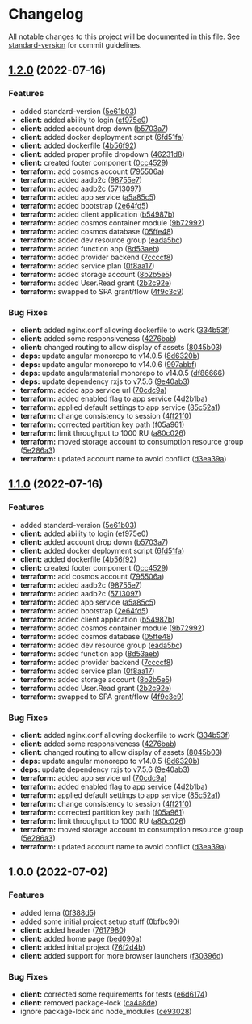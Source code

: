 # Changelog

All notable changes to this project will be documented in this file. See [standard-version](https://github.com/conventional-changelog/standard-version) for commit guidelines.

## [1.2.0](https://github.com/kashw2/QuickStack/compare/v1.0.0...v1.2.0) (2022-07-16)


### Features

* added standard-version ([5e61b03](https://github.com/kashw2/QuickStack/commit/5e61b03ebe03cf8979002ca470bc3dca87ff5a2a))
* **client:** added ability to login ([ef975e0](https://github.com/kashw2/QuickStack/commit/ef975e0fb715bc38013d8431ac8cd175a16cb25f))
* **client:** added account drop down ([b5703a7](https://github.com/kashw2/QuickStack/commit/b5703a73fb375ab97f014002060d75aaf726ea0c))
* **client:** added docker deployment script ([6fd51fa](https://github.com/kashw2/QuickStack/commit/6fd51fa4f3d5e396ac43f57cacf82e4b59cb5aa9))
* **client:** added dockerfile ([4b56f92](https://github.com/kashw2/QuickStack/commit/4b56f92fd071a813c27187ce0be7aa1eb318ef63))
* **client:** added proper profile dropdown ([46231d8](https://github.com/kashw2/QuickStack/commit/46231d8a0ee4ed70b2db30b9f5ca52b855297d57))
* **client:** created footer component ([0cc4529](https://github.com/kashw2/QuickStack/commit/0cc4529e98bb36d23d35eaa40d5428d72f734e57))
* **terraform:** add cosmos account ([795506a](https://github.com/kashw2/QuickStack/commit/795506a77ec61218d7f5ab6d2a83a0db1d158041))
* **terraform:** added aadb2c ([98755e7](https://github.com/kashw2/QuickStack/commit/98755e776224f9126e8f996af51a1ba644cc0da4))
* **terraform:** added aadb2c ([5713097](https://github.com/kashw2/QuickStack/commit/5713097753536cacda5a93d1d4dfed3be89349ff))
* **terraform:** added app service ([a5a85c5](https://github.com/kashw2/QuickStack/commit/a5a85c51ab7e317963d38e1542139b1d6481ade3))
* **terraform:** added bootstrap ([2e64fd5](https://github.com/kashw2/QuickStack/commit/2e64fd5aae990293cc7f64fc214b396dec0d911a))
* **terraform:** added client application ([b54987b](https://github.com/kashw2/QuickStack/commit/b54987b102436997c0eaf847af89209d6606f4e7))
* **terraform:** added cosmos container module ([9b72992](https://github.com/kashw2/QuickStack/commit/9b72992d24f3f8474366ccf14963e73a7eac221a))
* **terraform:** added cosmos database ([05ffe48](https://github.com/kashw2/QuickStack/commit/05ffe48d96521b901db76a08875e5236e8ffc23a))
* **terraform:** added dev resource group ([eada5bc](https://github.com/kashw2/QuickStack/commit/eada5bcdaa4fedda1c5adae0d8a577563b102666))
* **terraform:** added function app ([8d53aeb](https://github.com/kashw2/QuickStack/commit/8d53aeb9c852de795ed0b074e522e24c75a3f0d0))
* **terraform:** added provider backend ([7ccccf8](https://github.com/kashw2/QuickStack/commit/7ccccf8faf43c6c1e34e59e5225a9f8f0509eb20))
* **terraform:** added service plan ([0f8aa17](https://github.com/kashw2/QuickStack/commit/0f8aa176c5a955190f916f4ba1af9a92129f793d))
* **terraform:** added storage account ([8b2b5e5](https://github.com/kashw2/QuickStack/commit/8b2b5e56e43eb1d16e33f2b787b71ecb3df0e6d5))
* **terraform:** added User.Read grant ([2b2c92e](https://github.com/kashw2/QuickStack/commit/2b2c92eab487f75547e8a1b51d8266e31c94a1a1))
* **terraform:** swapped to SPA grant/flow ([4f9c3c9](https://github.com/kashw2/QuickStack/commit/4f9c3c9538fd9558ef96a0e6bad52880c8629e8e))


### Bug Fixes

* **client:** added nginx.conf allowing dockerfile to work ([334b53f](https://github.com/kashw2/QuickStack/commit/334b53fd303ecd0ecbbe1c8c9b2cc0e7863aee00))
* **client:** added some responsiveness ([4276bab](https://github.com/kashw2/QuickStack/commit/4276babcc03b03c8eeedd005b22ebef51e56d678))
* **client:** changed routing to allow display of assets ([8045b03](https://github.com/kashw2/QuickStack/commit/8045b0331a177d0b98d03fd644a4e5ed501e8817))
* **deps:** update angular monorepo to v14.0.5 ([8d6320b](https://github.com/kashw2/QuickStack/commit/8d6320bfd396deafa204a8c1919b456a381dd865))
* **deps:** update angular monorepo to v14.0.6 ([997abbf](https://github.com/kashw2/QuickStack/commit/997abbfba3589db738dc91bb055594e6b59c7bf5))
* **deps:** update angularmaterial monorepo to v14.0.5 ([df86666](https://github.com/kashw2/QuickStack/commit/df86666b33572c33460c5fe2aacc3fbd31e3d25d))
* **deps:** update dependency rxjs to v7.5.6 ([9e40ab3](https://github.com/kashw2/QuickStack/commit/9e40ab318f2e0775d815e20317cbeb70492dd207))
* **terraform:** added app service url ([70cdc9a](https://github.com/kashw2/QuickStack/commit/70cdc9a3f7864e2aeb2c830d08b76504cccbf169))
* **terraform:** added enabled flag to app service ([4d2b1ba](https://github.com/kashw2/QuickStack/commit/4d2b1ba495f43190d7e546a1d73f5c4d1c2bde78))
* **terraform:** applied default settings to app service ([85c52a1](https://github.com/kashw2/QuickStack/commit/85c52a119c1f7b2e03a1b6e7e061e3e13541af6a))
* **terraform:** change consistency to session ([4ff21f0](https://github.com/kashw2/QuickStack/commit/4ff21f065964c05b94487c563113565267b23b8d))
* **terraform:** corrected partition key path ([f05a961](https://github.com/kashw2/QuickStack/commit/f05a96188b7f0ec6609ecdc3c85a6ab7c200896a))
* **terraform:** limit throughput to 1000 RU ([a80c026](https://github.com/kashw2/QuickStack/commit/a80c0267643ad8a7541a4fff9f128fa95380fef6))
* **terraform:** moved storage account to consumption resource group ([5e286a3](https://github.com/kashw2/QuickStack/commit/5e286a32fd97e21c39993c1f0925b5e21ab7ed8e))
* **terraform:** updated account name to avoid conflict ([d3ea39a](https://github.com/kashw2/QuickStack/commit/d3ea39aa9adcea8bbb085ba5927cc2c05d806200))

## [1.1.0](https://github.com/kashw2/QuickStack/compare/v1.0.0...v1.1.0) (2022-07-16)


### Features

* added standard-version ([5e61b03](https://github.com/kashw2/QuickStack/commit/5e61b03ebe03cf8979002ca470bc3dca87ff5a2a))
* **client:** added ability to login ([ef975e0](https://github.com/kashw2/QuickStack/commit/ef975e0fb715bc38013d8431ac8cd175a16cb25f))
* **client:** added account drop down ([b5703a7](https://github.com/kashw2/QuickStack/commit/b5703a73fb375ab97f014002060d75aaf726ea0c))
* **client:** added docker deployment script ([6fd51fa](https://github.com/kashw2/QuickStack/commit/6fd51fa4f3d5e396ac43f57cacf82e4b59cb5aa9))
* **client:** added dockerfile ([4b56f92](https://github.com/kashw2/QuickStack/commit/4b56f92fd071a813c27187ce0be7aa1eb318ef63))
* **client:** created footer component ([0cc4529](https://github.com/kashw2/QuickStack/commit/0cc4529e98bb36d23d35eaa40d5428d72f734e57))
* **terraform:** add cosmos account ([795506a](https://github.com/kashw2/QuickStack/commit/795506a77ec61218d7f5ab6d2a83a0db1d158041))
* **terraform:** added aadb2c ([98755e7](https://github.com/kashw2/QuickStack/commit/98755e776224f9126e8f996af51a1ba644cc0da4))
* **terraform:** added aadb2c ([5713097](https://github.com/kashw2/QuickStack/commit/5713097753536cacda5a93d1d4dfed3be89349ff))
* **terraform:** added app service ([a5a85c5](https://github.com/kashw2/QuickStack/commit/a5a85c51ab7e317963d38e1542139b1d6481ade3))
* **terraform:** added bootstrap ([2e64fd5](https://github.com/kashw2/QuickStack/commit/2e64fd5aae990293cc7f64fc214b396dec0d911a))
* **terraform:** added client application ([b54987b](https://github.com/kashw2/QuickStack/commit/b54987b102436997c0eaf847af89209d6606f4e7))
* **terraform:** added cosmos container module ([9b72992](https://github.com/kashw2/QuickStack/commit/9b72992d24f3f8474366ccf14963e73a7eac221a))
* **terraform:** added cosmos database ([05ffe48](https://github.com/kashw2/QuickStack/commit/05ffe48d96521b901db76a08875e5236e8ffc23a))
* **terraform:** added dev resource group ([eada5bc](https://github.com/kashw2/QuickStack/commit/eada5bcdaa4fedda1c5adae0d8a577563b102666))
* **terraform:** added function app ([8d53aeb](https://github.com/kashw2/QuickStack/commit/8d53aeb9c852de795ed0b074e522e24c75a3f0d0))
* **terraform:** added provider backend ([7ccccf8](https://github.com/kashw2/QuickStack/commit/7ccccf8faf43c6c1e34e59e5225a9f8f0509eb20))
* **terraform:** added service plan ([0f8aa17](https://github.com/kashw2/QuickStack/commit/0f8aa176c5a955190f916f4ba1af9a92129f793d))
* **terraform:** added storage account ([8b2b5e5](https://github.com/kashw2/QuickStack/commit/8b2b5e56e43eb1d16e33f2b787b71ecb3df0e6d5))
* **terraform:** added User.Read grant ([2b2c92e](https://github.com/kashw2/QuickStack/commit/2b2c92eab487f75547e8a1b51d8266e31c94a1a1))
* **terraform:** swapped to SPA grant/flow ([4f9c3c9](https://github.com/kashw2/QuickStack/commit/4f9c3c9538fd9558ef96a0e6bad52880c8629e8e))


### Bug Fixes

* **client:** added nginx.conf allowing dockerfile to work ([334b53f](https://github.com/kashw2/QuickStack/commit/334b53fd303ecd0ecbbe1c8c9b2cc0e7863aee00))
* **client:** added some responsiveness ([4276bab](https://github.com/kashw2/QuickStack/commit/4276babcc03b03c8eeedd005b22ebef51e56d678))
* **client:** changed routing to allow display of assets ([8045b03](https://github.com/kashw2/QuickStack/commit/8045b0331a177d0b98d03fd644a4e5ed501e8817))
* **deps:** update angular monorepo to v14.0.5 ([8d6320b](https://github.com/kashw2/QuickStack/commit/8d6320bfd396deafa204a8c1919b456a381dd865))
* **deps:** update dependency rxjs to v7.5.6 ([9e40ab3](https://github.com/kashw2/QuickStack/commit/9e40ab318f2e0775d815e20317cbeb70492dd207))
* **terraform:** added app service url ([70cdc9a](https://github.com/kashw2/QuickStack/commit/70cdc9a3f7864e2aeb2c830d08b76504cccbf169))
* **terraform:** added enabled flag to app service ([4d2b1ba](https://github.com/kashw2/QuickStack/commit/4d2b1ba495f43190d7e546a1d73f5c4d1c2bde78))
* **terraform:** applied default settings to app service ([85c52a1](https://github.com/kashw2/QuickStack/commit/85c52a119c1f7b2e03a1b6e7e061e3e13541af6a))
* **terraform:** change consistency to session ([4ff21f0](https://github.com/kashw2/QuickStack/commit/4ff21f065964c05b94487c563113565267b23b8d))
* **terraform:** corrected partition key path ([f05a961](https://github.com/kashw2/QuickStack/commit/f05a96188b7f0ec6609ecdc3c85a6ab7c200896a))
* **terraform:** limit throughput to 1000 RU ([a80c026](https://github.com/kashw2/QuickStack/commit/a80c0267643ad8a7541a4fff9f128fa95380fef6))
* **terraform:** moved storage account to consumption resource group ([5e286a3](https://github.com/kashw2/QuickStack/commit/5e286a32fd97e21c39993c1f0925b5e21ab7ed8e))
* **terraform:** updated account name to avoid conflict ([d3ea39a](https://github.com/kashw2/QuickStack/commit/d3ea39aa9adcea8bbb085ba5927cc2c05d806200))

## 1.0.0 (2022-07-02)


### Features

* added lerna ([0f388d5](https://github.com/kashw2/QuickStack/commit/0f388d5649b43cfa0216f8154d43aa9825fe6a89))
* added some initial project setup stuff ([0bfbc90](https://github.com/kashw2/QuickStack/commit/0bfbc9091ee55c32f13a2137c0c728be4a9113ec))
* **client:** added header ([7617980](https://github.com/kashw2/QuickStack/commit/7617980f49366a3cf37a66f7830b9885a141004d))
* **client:** added home page ([bed090a](https://github.com/kashw2/QuickStack/commit/bed090a8ce47416cf5d47b02dc95b57c57b9bf21))
* **client:** added initial project ([76f2d4b](https://github.com/kashw2/QuickStack/commit/76f2d4b5003a07d49adaeec5e9fe449e9e897e16))
* **client:** added support for more browser launchers ([f30396d](https://github.com/kashw2/QuickStack/commit/f30396d2a96261676628b8e63a2470f95be0f124))


### Bug Fixes

* **client:** corrected some requirements for tests ([e6d6174](https://github.com/kashw2/QuickStack/commit/e6d61744fca95d0217f087ad512659d31b9469cb))
* **client:** removed package-lock ([ca4a8de](https://github.com/kashw2/QuickStack/commit/ca4a8de097f5f93062608cb35aa274b01b0ee7e2))
* ignore package-lock and node_modules ([ce93028](https://github.com/kashw2/QuickStack/commit/ce93028d736826199071719672fc3beb65775ab3))
